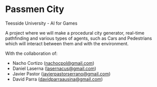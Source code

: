 # Passmen City

Teesside University - AI for Games

A project where we will make a procedural city generator, real-time pathfinding and various types of agents, such as Cars and Pedestrians which will interact between them and with the environment.

With the collaboration of:
* Nacho Cortizo (nachocpol@gmail.com)
* Daniel Laserna (lasernacus@gmail.com)
* Javier Pastor (javierpastorserrano@gmail.com)
* David Parra (davidparraausina@gmail.com)
